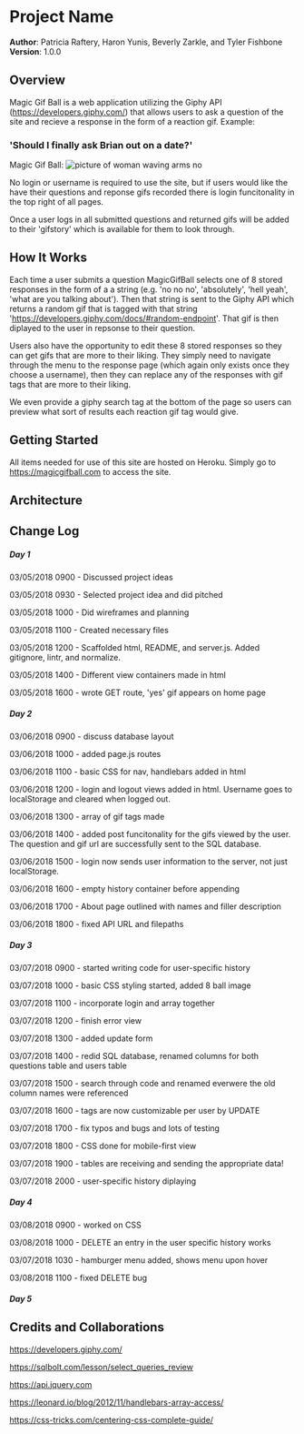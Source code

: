 # Project Name

**Author**: Patricia Raftery, Haron Yunis, Beverly Zarkle, and Tyler Fishbone
**Version**: 1.0.0

## Overview
Magic Gif Ball is a web application utilizing the Giphy API (https://developers.giphy.com/) that allows users to ask a question of the site and recieve a response in the form of a reaction gif.
Example:

### 'Should I finally ask Brian out on a date?'

Magic Gif Ball: 
![picture of woman waving arms no](https://media.giphy.com/media/l1J9OVgun9akcO5C8/giphy.gif "No No No")

No login or username is required to use the site, but if users would like the have their questions and reponse gifs recorded there is login funcitonality in the top right of all pages. 

Once a user logs in all submitted questions and returned gifs will be added to their 'gifstory' which is available for them to look through.

## How It Works

Each time a user submits a question MagicGifBall selects one of 8 stored responses in the form of a a string (e.g. 'no no no', 'absolutely', 'hell yeah', 'what are you talking about'). Then that string is sent to the Giphy API which returns a random gif that is tagged with that string 'https://developers.giphy.com/docs/#random-endpoint'. That gif is then diplayed to the user in repsonse to their question.

Users also have the opportunity to edit these 8 stored responses so they can get gifs that are more to their liking. They simply need to navigate through the menu to the response page (which again only exists once they choose a username), then they can replace any of the responses with gif tags that are more to their liking.

We even provide a giphy search tag at the bottom of the page so users can preview what sort of results each reaction gif tag would give.

## Getting Started
All items needed for use of this site are hosted on Heroku. Simply go to https://magicgifball.com to access the site.


## Architecture


## Change Log

##### Day 1
03/05/2018 0900 - Discussed project ideas

03/05/2018 0930 - Selected project idea and did pitched

03/05/2018 1000 - Did wireframes and planning

03/05/2018 1100 - Created necessary files

03/05/2018 1200 - Scaffolded html, README, and server.js. Added gitignore, lintr, and normalize.

03/05/2018 1400 - Different view containers made in html

03/05/2018 1600 - wrote GET route, 'yes' gif appears on home page

##### Day 2

03/06/2018 0900 - discuss database layout

03/06/2018 1000 - added page.js routes

03/06/2018 1100 - basic CSS for nav, handlebars added in html

03/06/2018 1200 - login and logout views added in html. Username goes to localStorage and cleared when logged out.

03/06/2018 1300 - array of gif tags made

03/06/2018 1400 - added post funcitonality for the gifs viewed by the user. The question and gif url are successfully sent to the SQL database.

03/06/2018 1500 - login now sends user information to the server, not just localStorage.

03/06/2018 1600 - empty history container before appending

03/06/2018 1700 - About page outlined with names and filler description

03/06/2018 1800 - fixed API URL and filepaths

##### Day 3

03/07/2018 0900 - started writing code for user-specific history

03/07/2018 1000 - basic CSS styling started, added 8 ball image

03/07/2018 1100 - incorporate login and array together

03/07/2018 1200 - finish error view

03/07/2018 1300 - added update form

03/07/2018 1400 - redid SQL database, renamed columns for both questions table and users table

03/07/2018 1500 - search through code and renamed everwere the old column names were referenced

03/07/2018 1600 - tags are now customizable per user by UPDATE

03/07/2018 1700 - fix typos and bugs and lots of testing

03/07/2018 1800 - CSS done for mobile-first view

03/07/2018 1900 - tables are receiving and sending the appropriate data!

03/07/2018 2000 - user-specific history diplaying

##### Day 4

03/08/2018 0900 - worked on CSS

03/08/2018 1000 - DELETE an entry in the user specific history works

03/07/2018 1030 - hamburger menu added, shows menu upon hover

03/08/2018 1100 - fixed DELETE bug

##### Day 5


## Credits and Collaborations
https://developers.giphy.com/

https://sqlbolt.com/lesson/select_queries_review

https://api.jquery.com

https://leonard.io/blog/2012/11/handlebars-array-access/

https://css-tricks.com/centering-css-complete-guide/

